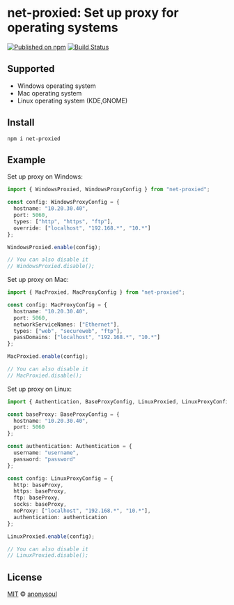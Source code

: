 # net-proxied: Set up proxy for operating systems

[![Published on npm](https://img.shields.io/npm/v/net-proxied.svg?logo=npm)](https://www.npmjs.com/package/net-proxied)
[![Build Status](https://github.com/net-breaker/net-proxied/actions/workflows/test.yml/badge.svg)](https://github.com/net-breaker/net-proxied/actions/workflows/test.yml)

## Supported

- Windows operating system
- Mac operating system
- Linux operating system (KDE,GNOME)

## Install

```shell
npm i net-proxied
```

## Example

Set up proxy on Windows:

```typescript
import { WindowsProxied, WindowsProxyConfig } from "net-proxied";

const config: WindowsProxyConfig = {
  hostname: "10.20.30.40",
  port: 5060,
  types: ["http", "https", "ftp"],
  override: ["localhost", "192.168.*", "10.*"]
};

WindowsProxied.enable(config);

// You can also disable it
// WindowsProxied.disable();
```

Set up proxy on Mac:

```typescript
import { MacProxied, MacProxyConfig } from "net-proxied";

const config: MacProxyConfig = {
  hostname: "10.20.30.40",
  port: 5060,
  networkServiceNames: ["Ethernet"],
  types: ["web", "secureweb", "ftp"],
  passDomains: ["localhost", "192.168.*", "10.*"]
};

MacProxied.enable(config);

// You can also disable it
// MacProxied.disable();
```

Set up proxy on Linux:

```typescript
import { Authentication, BaseProxyConfig, LinuxProxied, LinuxProxyConfig } from "net-proxied";

const baseProxy: BaseProxyConfig = {
  hostname: "10.20.30.40",
  port: 5060
};

const authentication: Authentication = {
  username: "username",
  password: "password"
};

const config: LinuxProxyConfig = {
  http: baseProxy,
  https: baseProxy,
  ftp: baseProxy,
  socks: baseProxy,
  noProxy: ["localhost", "192.168.*", "10.*"],
  authentication: authentication
};

LinuxProxied.enable(config);

// You can also disable it
// LinuxProxied.disable();
```

## License

[MIT](LICENSE) © [anonysoul](https://github.com/anonysoul/)

